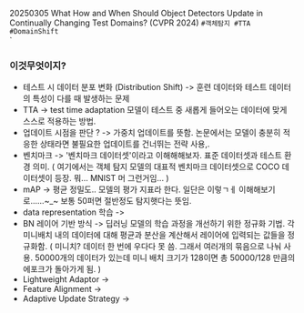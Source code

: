 20250305
 What How and When Should Object Detectors Update in Continually Changing Test Domains? (CVPR 2024)
 `#객체탐지 #TTA #DomainShift`  
`
### 이것무엇이지?
- 테스트 시 데이터 분포 변화 (Distribution Shift) -> 훈련 데이터와 테스트 데이터의 특성이 다를 때 발생하는 문제
- TTA -> test time adaptation 모델이 테스트 중 새롭게 들어오는 데이터에 맞게 스스로 적용하는 방법.
- 업데이트 시점을 판단 ? -> 가중치 업데이트를 뜻함. 논문에서는 모델이 충분히 적응한 상태라면 불필요한 업데이트를 건너뛰는 전략 사용,.
- 벤치마크 -> '벤치마크 데이터셋'이라고 이해해해보자. 표준 데이터셋과 테스트 환경 의미. ( 여기에서는 객체 탐지 모델의 대표적 벤치마크 데이터셋으로 COCO 데이터셋이 등장. 뭐... MNIST 머 그런거임... )
- mAP -> 평균 정밀도.. 모델의 평가 지표라 한다. 일단은 이렇ㄱㅔ 이해해보기로......~_~ 보통 50퍼면 절반정도 탐지햇다는 뜻임.
- data representation 학습 ->
- BN 레이어 기반 방식 -> 딥러닝 모델의 학습 과정을 개선하기 위한 정규화 기법. 각 미니배치 내의 데이터에 대해 평균과 분산을 계산해서 레이어에 입력되는 값들을 정규화함. ( 미니치? 데이터 한 번에 우다다 못 씀. 그래서 여러개의 묶음으로 나눠 사용. 50000개의 데이터가 있는데 미니 배치 크기가 128이면 총 50000/128 만큼의 에포크가 돌아가게 됨. )
- Lightweight Adaptor ->
- Feature Alignment ->
- Adaptive Update Strategy ->